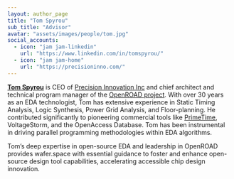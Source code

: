 ```yaml
---
layout: author_page
title: "Tom Spyrou"
sub_title: "Advisor"
avatar: "assets/images/people/tom.jpg"
social_accounts:
  - icon: "jam jam-linkedin"
    url: "https://www.linkedin.com/in/tomspyrou/"
  - icon: "jam jam-home"
    url: "https://precisioninno.com/"
---
```

**[Tom Spyrou](https://precisioninno.com/)** is CEO of [Precision Innovation Inc](https://precisioninno.com/) and chief architect and technical program manager of the [OpenROAD project](https://theopenroadproject.org/). With over 30 years as an EDA technologist, Tom has extensive experience in Static Timing Analysis, Logic Synthesis, Power Grid Analysis, and Floor-planning. He contributed significantly to pioneering commercial tools like [PrimeTime](https://www.synopsys.com/implementation-and-signoff/signoff/primetime.html), VoltageStorm, and the OpenAccess Database. Tom has been instrumental in driving parallel programming methodologies within EDA algorithms.

Tom’s deep expertise in open-source EDA and leadership in OpenROAD provides wafer.space with essential guidance to foster and enhance open-source design tool capabilities, accelerating accessible chip design innovation.
